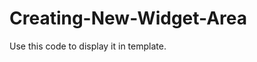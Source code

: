 # Creating-New-Widget-Area

Use this code to display it in template.<br/>
<?php dynamic_sidebar( 'example_widget' ); ?>
